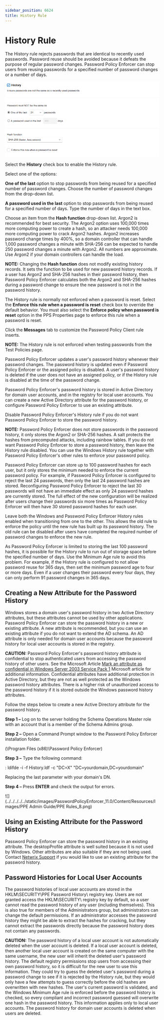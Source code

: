 ```yaml
---
sidebar_position: 6624
title: History Rule
---
```


# History Rule

The History rule rejects passwords that are identical to recently used passwords. Password reuse should be avoided because it defeats the purpose of regular password changes. Password Policy Enforcer can stop users from reusing passwords for a specified number of password changes or a number of days.

![History rule](../../../../../static/images/PasswordPolicyEnforcer_11.0/Content/Resources/Images/PasswordPolicyEnforcer/Admin/Policies/history.png "History rule")

Select the **History** check box to enable the History rule.

Select one of the options:

**One of the last** option to stop passwords from being reused for a specified number of password changes. Choose the number of password changes from the drop-down list.

**A password used in the last** option to stop passwords from being reused for a specified number of days. Type the number of days in the text box.

Choose an item from the **Hash function** drop-down list. Argon2 is recommended for best security. The Argon2 option uses 100,000 times more computing power to create a hash, so an attacker needs 100,000 more computing power to crack Argon2 hashes. Argon2 increases password change times by 400%, so a domain controller that can handle 1,000 password changes a minute with SHA-256 can be expected to handle 250 password changes a minute with Argon2. All numbers are approximate. Use Argon2 if your domain controllers can handle the load.

**NOTE:** Changing the **Hash function** does not modify existing history records. It sets the function to be used for new password history records. If a user has Argon2 and SHA-256 hashes in their password history, then Password Policy Enforcer calculates both the Argon2 and SHA-256 hashes during a password change to ensure the new password is not in the password history.

The History rule is normally not enforced when a password is reset. Select the **Enforce this rule when a password is reset** check box to override the default behavior. You must also select the **Enforce policy when password is reset** option in the PPS Properties page to enforce this rule when a password is reset.

Click the **Messages** tab to customize the Password Policy Client rule inserts.

**NOTE:** The History rule is not enforced when testing passwords from the Test Policies page.

Password Policy Enforcer updates a user's password history whenever their password changes. The password history is updated even if Password Policy Enforcer or the assigned policy is disabled. A user's password history is deleted if the user does not have an assigned policy, or if the History rule is disabled at the time of the password change.

Password Policy Enforcer's password history is stored in Active Directory for domain user accounts, and in the registry for local user accounts. You can create a new Active Directory attribute for the password history, or configure Password Policy Enforcer to use an existing attribute.

Disable Password Policy Enforcer's History rule if you do not want Password Policy Enforcer to store the password history.

**NOTE:** Password Policy Enforcer does not store passwords in the password history, it only stores the Argon2 or SHA-256 hashes. A salt protects the hashes from precomputed attacks, including rainbow tables. If you do not want Password Policy Enforcer to store a password history, then leave the History rule disabled. You can use the Windows History rule together with Password Policy Enforcer's other rules to enforce your password policy.

Password Policy Enforcer can store up to 100 password hashes for each user, but it only stores the minimum needed to enforce the current password policy. For example, if Password Policy Enforcer is configured to reject the last 24 passwords, then only the last 24 password hashes are stored. Reconfiguring Password Policy Enforcer to reject the last 30 passwords will not have an immediate effect as only 24 password hashes are currently stored. The full effect of the new configuration will be realized after users change their passwords six more times as Password Policy Enforcer will then have 30 stored password hashes for each user.

Leave both the Windows and Password Policy Enforcer History rules enabled when transitioning from one to the other. This allows the old rule to enforce the policy until the new rule has built up its password history. The old rule can be disabled after users have completed the required number of password changes to enforce the new rule.

As Password Policy Enforcer is limited to storing the last 100 password hashes, it is possible for the History rule to run out of storage space before the specified number of days. Use the Minimum Age rule to avoid this problem. For example, if the History rule is configured to not allow password reuse for 365 days, then set the minimum password age to four or more days. Even if a user changes their password every four days, they can only perform 91 password changes in 365 days.

## Creating a New Attribute for the Password History

Windows stores a domain user's password history in two Active Directory attributes, but these attributes cannot be used by other applications. Password Policy Enforcer can store the password history in a new or existing attribute. A new attribute is recommended, but you can use an existing attribute if you do not want to extend the AD schema. An AD attribute is only needed for domain user accounts because the password history for local user accounts is stored in the registry.

**CAUTION:** Password Policy Enforcer's password history attribute is confidential to stop authenticated users from accessing the password history of other users. See the Microsoft Article [Mark an attribute as confidential in Windows Server 2003 Service Pack 1](http://support.microsoft.com/kb/922836 "Mark an attribute as confidential in Windows Server 2003 Service Pack 1") Microsoft article for additional information. Confidential attributes have additional protection in Active Directory, but they are not as well protected as the Windows password history attributes. There is a higher risk of unauthorized access to the password history if it is stored outside the Windows password history attributes.

Follow the steps below to create a new Active Directory attribute for the password history.

**Step 1 –** Log on to the server holding the Schema Operations Master role with an account that is a member of the Schema Admins group.

**Step 2 –** Open a Command Prompt window to the Password Policy Enforcer installation folder.

(\Program Files (x86)\Password Policy Enforcer\)

**Step 3 –** Type the following command:

: ldifde -i -f History.ldf -c "DC=X" "DC=yourdomain,DC=yourdomain"

Replacing the last parameter with your domain's DN.

**Step 4 –** Press **ENTER** and check the output for errors.

![](../../../../../static/images/PasswordPolicyEnforcer_11.0/Content/Resources/Images/PPE Admin Guide/PPE Rules_8.png)

## Using an Existing Attribute for the Password History

Password Policy Enforcer can store the password history in an existing attribute. The desktopProfile attribute is well suited because it is not used by Windows. Other attributes are also suitable if they are not being used. Contact [Netwrix Support](https://www.netwrix.com/support.html "Netwrix Support") if you would like to use an existing attribute for the password history.

## Password Histories for Local User Accounts

The password histories of local user accounts are stored in the HKLM\SECURITY\PPE Password History\ registry key. Users are not granted access the HKLM\SECURITY\ registry key by default, so a user cannot read the password history of any user (including themselves). This is also true for members of the Administrators group, but administrators can change the default permissions. If an administrator accesses the password history they might be able to extract the hashes for cracking, but they cannot extract the passwords directly because the password history does not contain any passwords.

**CAUTION:** The password history of a local user account is not automatically deleted when the user account is deleted. If a local user account is deleted, then another local user account is created on the same computer with the same username, the new user will inherit the deleted user's password history. The default registry permissions stop users from accessing their own password history, so it is difficult for the new user to use this information. They could try to guess the deleted user's password during a password change to see if it is rejected by the History rule, but they would only have a few attempts to guess correctly before the old hashes are overwritten with new hashes. The user's current password is validated, and the Windows Minimum Age rule is enforced before the password history is checked, so every compliant and incorrect password guessed will overwrite one hash in the password history. This information applies only to local user accounts. The password history for domain user accounts is deleted when users are deleted.